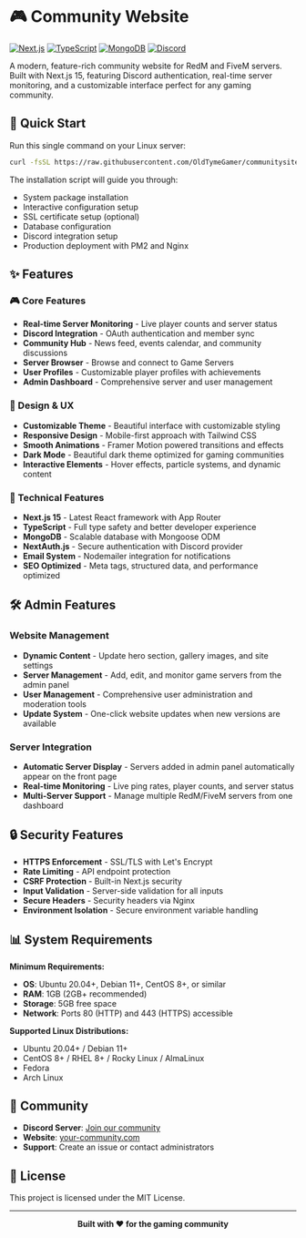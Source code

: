 # 🎮 Community Website

[![Next.js](https://img.shields.io/badge/Next.js-15.1.3-black?style=for-the-badge&logo=next.js)](https://nextjs.org/)
[![TypeScript](https://img.shields.io/badge/TypeScript-5.0-blue?style=for-the-badge&logo=typescript)](https://www.typescriptlang.org/)
[![MongoDB](https://img.shields.io/badge/MongoDB-5.9.2-green?style=for-the-badge&logo=mongodb)](https://www.mongodb.com/)
[![Discord](https://img.shields.io/badge/Discord-Integration-7289da?style=for-the-badge&logo=discord)](https://discord.com/yEwUUnP5bK)

A modern, feature-rich community website for RedM and FiveM servers. Built with Next.js 15, featuring Discord authentication, real-time server monitoring, and a customizable interface perfect for any gaming community.

## 🚀 Quick Start

Run this single command on your Linux server:

```bash
curl -fsSL https://raw.githubusercontent.com/OldTymeGamer/communitysite/main/install.sh | bash
```


The installation script will guide you through:
- System package installation
- Interactive configuration setup
- SSL certificate setup (optional)
- Database configuration
- Discord integration setup
- Production deployment with PM2 and Nginx

## ✨ Features

### 🎮 Core Features
- **Real-time Server Monitoring** - Live player counts and server status
- **Discord Integration** - OAuth authentication and member sync
- **Community Hub** - News feed, events calendar, and community discussions
- **Server Browser** - Browse and connect to Game Servers
- **User Profiles** - Customizable player profiles with achievements
- **Admin Dashboard** - Comprehensive server and user management

### 🎨 Design & UX
- **Customizable Theme** - Beautiful interface with customizable styling
- **Responsive Design** - Mobile-first approach with Tailwind CSS
- **Smooth Animations** - Framer Motion powered transitions and effects
- **Dark Mode** - Beautiful dark theme optimized for gaming communities
- **Interactive Elements** - Hover effects, particle systems, and dynamic content

### 🔧 Technical Features
- **Next.js 15** - Latest React framework with App Router
- **TypeScript** - Full type safety and better developer experience
- **MongoDB** - Scalable database with Mongoose ODM
- **NextAuth.js** - Secure authentication with Discord provider
- **Email System** - Nodemailer integration for notifications
- **SEO Optimized** - Meta tags, structured data, and performance optimized

## 🛠️ Admin Features

### Website Management
- **Dynamic Content** - Update hero section, gallery images, and site settings
- **Server Management** - Add, edit, and monitor game servers from the admin panel
- **User Management** - Comprehensive user administration and moderation tools
- **Update System** - One-click website updates when new versions are available

### Server Integration
- **Automatic Server Display** - Servers added in admin panel automatically appear on the front page
- **Real-time Monitoring** - Live ping rates, player counts, and server status
- **Multi-Server Support** - Manage multiple RedM/FiveM servers from one dashboard

## 🔒 Security Features

- **HTTPS Enforcement** - SSL/TLS with Let's Encrypt
- **Rate Limiting** - API endpoint protection
- **CSRF Protection** - Built-in Next.js security
- **Input Validation** - Server-side validation for all inputs
- **Secure Headers** - Security headers via Nginx
- **Environment Isolation** - Secure environment variable handling

## 📊 System Requirements

**Minimum Requirements:**
- **OS**: Ubuntu 20.04+, Debian 11+, CentOS 8+, or similar
- **RAM**: 1GB (2GB+ recommended)
- **Storage**: 5GB free space
- **Network**: Ports 80 (HTTP) and 443 (HTTPS) accessible

**Supported Linux Distributions:**
- Ubuntu 20.04+ / Debian 11+
- CentOS 8+ / RHEL 8+ / Rocky Linux / AlmaLinux
- Fedora
- Arch Linux

## 🤝 Community

- **Discord Server**: [Join our community](https://discord.gg/your-invite)
- **Website**: [your-community.com](https://your-community.com)
- **Support**: Create an issue or contact administrators

## 📄 License

This project is licensed under the MIT License.

---

<div align="center">
  <strong>Built with ❤️ for the gaming community</strong>
</div>